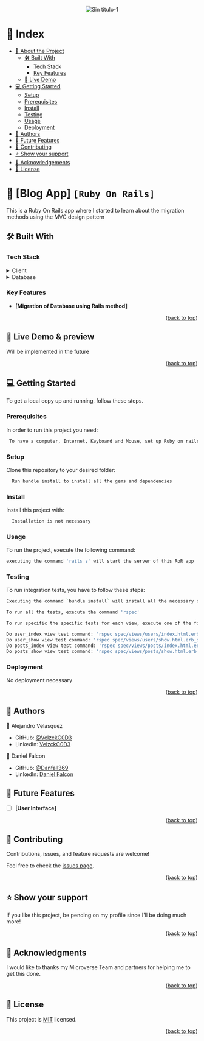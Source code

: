 <a name="readme-top"></a>
<div align="center">
  <img src="https://github.com/VelzckC0D3/SQL_Database/assets/92229666/64c8d8a7-b625-4a25-847a-ea02e00df2f4" alt="Sin título-1">
</div>
<!-- TABLE OF CONTENTS -->

# 📗 Index

- [📖 About the Project](#about-project)
  - [🛠 Built With](#built-with)
    - [Tech Stack](#tech-stack)
    - [Key Features](#key-features)
  - [🚀 Live Demo](#live-demo)
- [💻 Getting Started](#getting-started)
  - [Setup](#setup)
  - [Prerequisites](#prerequisites)
  - [Install](#install)
  - [Testing](#testing)
  - [Usage](#usage)
  - [Deployment](#deployment)
- [👥 Authors](#author)
- [🔭 Future Features](#features)
- [🤝 Contributing](#contributing)
- [⭐️ Show your support](#support)
- [🙏 Acknowledgements](#acknowledgements)
- [📝 License](#license)

<!-- PROJECT DESCRIPTION -->

# 📖 [Blog App] `[Ruby On Rails]` <a name="about-project"></a>

This is a Ruby On Rails app where I started to learn about the migration methods using the MVC design pattern

## 🛠 Built With <a name="built-with"></a>

### Tech Stack <a name="tech-stack"></a>

<details>
    <summary>Client</summary>
    <ul>
      <li><a href="https://www.ruby-lang.org/en/">Ruby</a></li>
      <li><a href="https://rubyonrails.org/">Ruby on Rails</a></li>
    </ul>
  </details>

<details>
<summary>Database</summary>
  <ul>
   <li><a href="https://www.postgresql.org/">PostgreSQL</a></li>
  </ul>
</details>

<!-- Features -->

### Key Features <a name="key-features"></a>

  - **[Migration of Database using Rails method]**

<p align="right">(<a href="#readme-top">back to top</a>)</p>

<!-- LIVE DEMO -->

## 🚀 Live Demo & preview <a name="live-demo"></a>

Will be implemented in the future

 

<p align="right">(<a href="#readme-top">back to top</a>)</p>

<!-- GETTING STARTED -->

## 💻 Getting Started <a name="getting-started"></a>

To get a local copy up and running, follow these steps.

### Prerequisites

In order to run this project you need:

```sh
 To have a computer, Internet, Keyboard and Mouse, set up Ruby on rails
```

### Setup

Clone this repository to your desired folder:

```sh
  Run bundle install to install all the gems and dependencies
```

### Install

Install this project with:

```sh
  Installation is not necessary
```

### Usage

To run the project, execute the following command:

```sh
executing the command 'rails s' will start the server of this RoR app
```

### Testing

To run integration tests, you have to follow these steps:

```sh
Executing the command `bundle install` will install all the necessary dependencies to run the tests of this RoR app
```

```sh
To run all the tests, execute the command 'rspec'
```

```sh
To run specific the specific tests for each view, execute one of the following codes:

Do user_index view test command: 'rspec spec/views/users/index.html.erb_spec.rb'
Do user_show view test command: 'rspec spec/views/users/show.html.erb_spec.rb'
Do posts_index view test command: 'rspec spec/views/posts/index.html.erb_spec.rb'
Do posts_show view test command: 'rspec spec/views/posts/show.html.erb_spec.rb'
```


### Deployment

No deployment necessary

<p align="right">(<a href="#readme-top">back to top</a>)</p>

<!-- AUTHOR -->

## 👥 Authors <a name="author"></a>

👤 Alejandro Velasquez
- GitHub: [@VelzckC0D3](https://github.com/VelzckC0D3)
- LinkedIn: [VelzckC0D3](https://www.linkedin.com/in/velzckcode/)

👤 Daniel Falcon
- GitHub: [@Danfall369](https://github.com/Danfall369)
- LinkedIn: [Daniel Falcon](https://www.linkedin.com/in/Danfall369/)

<!-- FEATURES -->

## 🔭 Future Features <a name="features"></a>

- [ ] **[User Interface]**

<p align="right">(<a href="#readme-top">back to top</a>)</p>

<!-- CONTRIBUTING -->

## 🤝 Contributing <a name="contributing"></a>

Contributions, issues, and feature requests are welcome!

Feel free to check the [issues page](../../issues/).

<p align="right">(<a href="#readme-top">back to top</a>)</p>

<!-- SUPPORT -->

## ⭐️ Show your support <a name="support"></a>

If you like this project, be pending on my profile since I'll be doing much more! 

<p align="right">(<a href="#readme-top">back to top</a>)</p>

<!-- ACKNOWLEDGEMENTS -->

## 🙏 Acknowledgments <a name="acknowledgements"></a>
I would like to thanks my Microverse Team and partners for helping me to get this done.

<p align="right">(<a href="#readme-top">back to top</a>)</p>

<!-- LICENSE -->

## 📝 License <a name="license"></a>

This project is [MIT](./LICENSE) licensed.

<p align="right">(<a href="#readme-top">back to top</a>)</p>

